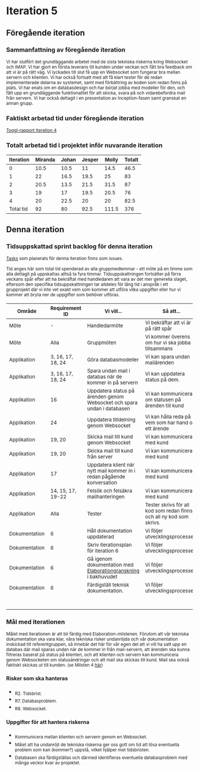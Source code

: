 # Iteration 5

## Föregående iteration

### Sammanfattning av föregående iteration
<sub>Vi har slutfört det grundläggande arbetet med de sista tekniska riskerna kring Websocket och IMAP. Vi har gjort en första leverans till kunden under veckan och fått bra feedback om att vi är på rätt väg. Vi lyckades till slut få upp en Websocket som fungerar bra mellan servern och klienten. Vi har också fortsatt med att få klart tester för de redan implementerade delarna av systemet, samt med förbättring av koden som redan finns på plats. Vi har enats om en databasdesign och har börjat jobba med modeller för den, och fått upp en grundläggande funktionalitet för att skicka, svara på och vidarebefordra mail från servern. Vi har också deltagit i en presentation av Inception-fasen samt granskat en annan grupp. </sub>

### Faktiskt arbetad tid under föregående iteration
<sub>[Toggl-rapport Iteration 4](reports/toggl_iteration_4.pdf)</sub>

### Totalt arbetad tid i projektet inför nuvarande iteration

|<sub>Iteration</sub>|<sub>Miranda</sub>|<sub>Johan</sub>|<sub>Jesper</sub>|<sub>Molly</sub>|<sub>Totalt</sub>|
|----|----|-----|------------|----------|----|
|<sub>0</sub>|<sub>10.5</sub>|<sub>10.5</sub>|<sub>11</sub>|<sub>14.5</sub>|<sub>46.5</sub>|
|<sub>1</sub>|<sub>22</sub>|<sub>16.5</sub>|<sub>19.5</sub>|<sub>25</sub>|<sub>83</sub>|
|<sub>2</sub>|<sub>20.5</sub>|<sub>13.5</sub>|<sub>21.5</sub>|<sub>31.5</sub>|<sub>87</sub>|
|<sub>3</sub>|<sub>19</sub>|<sub>17</sub>|<sub>19.5</sub>|<sub>20.5</sub>|<sub>76</sub>|
|<sub>4</sub>|<sub>20</sub>|<sub>22.5</sub>|<sub>20</sub>|<sub>20</sub>|<sub>82.5</sub>|
|<sub>Total tid</sub>|<sub>92</sub>|<sub>80</sub>|<sub>92.5</sub>|<sub>111.5</sub>|<sub>376</sub>|

## Denna iteration

### Tidsuppskattad sprint backlog för denna iteration
<sub>[Tasks](https://github.com/1dv611-futurum-project/futurum-project/issues?utf8=%E2%9C%93&q=is%3Aissue+label%3A%22Iteration+5%22+) som planerats för denna iteration finns som issues.</sub>

<sub>Tid anges här som total tid spenderad av alla gruppmedlemmar - ett möte på en timme som alla deltagit på uppskattas alltså ta fyra timmar. Tidsuppskattningen fortsätter på förra veckans spår efter att ha bekräftat med handledaren att vara av det mer generella slaget, eftersom den specifika tidsuppskattningen tar alldeles för lång tid i anspråk i ett grupprojekt där vi inte vet exakt vem som kommer att utföra vilka uppgifter eller hur vi kommer att bryta ner de uppgifter som behöver utföras.</sub>
 
|<sub>Område</sub>|<sub>Requirement ID</sub>|<sub>Vi vill...</sub>|<sub>Så att...</sub>|<sub>Noteringar</sub>|<sub>Appr. Tid(h)</sub>|<sub>Ansvarig</sub>|
|----|-----|------------|----------|-----|-----|-----|
|<sub>Möte</sub>|<sub>-</sub>|<sub>Handledarmöte</sub>|<sub>Vi bekräftar att vi är på rätt spår</sub>|<sub>-</sub>|<sub>4</sub>|<sub>Alla</sub>| 
|<sub>Möte</sub>|<sub>Alla</sub>|<sub>Gruppmöten</sub>|<sub>Vi kommer överens om hur vi ska jobba tillsammans</sub>|<sub>-</sub>|<sub>8</sub>|<sub>Alla</sub>| 
|<sub>Applikation</sub>|<sub>3, 16, 17, 18, 24</sub>|<sub>Göra databasmodeller</sub>|<sub>Vi kan spara undan mailärenden</sub>|<sub>-</sub>|<sub>3</sub>|<sub>Johan</sub>| 
|<sub>Applikation</sub>|<sub>3, 16, 17, 18, 24</sub>|<sub>Spara undan mail i databas när de kommer in på servern</sub>|<sub>Vi kan uppdatera status på dem.</sub>|<sub>-</sub>|<sub>4</sub>|<sub>Johan</sub>|
|<sub>Applikation</sub>|<sub>16</sub>|<sub>Uppdatera status på ärenden genom Websocket och spara undan i databasen</sub>|<sub>Vi kan kommunicera om statusen på ärenden till kund</sub>|<sub>-</sub>|<sub>3</sub>|<sub>Johan + Jesper</sub>|
|<sub>Applikation</sub>|<sub>24</sub>|<sub>Uppdatera tilldelning genom Websocket</sub>|<sub>Vi kan hålla reda på vem som har hand om ett ärende</sub>|<sub>-</sub>|<sub>3</sub>|<sub>Johan + Jesper</sub>|   
|<sub>Applikation</sub>|<sub>19, 20</sub>|<sub>Skicka mail till kund genom Websocket</sub>|<sub>Vi kan kommunicera med kund</sub>|<sub>-</sub>|<sub>3</sub>|<sub>Johan + Miranda</sub>|    
|<sub>Applikation</sub>|<sub>19, 20</sub>|<sub>Skicka mail till kund från server</sub>|<sub>Vi kan kommunicera med kund</sub>|<sub>-</sub>|<sub>5</sub>|<sub>Johan + Molly</sub>|    
|<sub>Applikation</sub>|<sub>17</sub>|<sub>Uppdatera klient när nytt mail kommer in i redan pågående konversation</sub>|<sub>Vi kan kommunicera med kund</sub>|<sub>-</sub>|<sub>10</sub>|<sub>Johan + Miranda  + Jesper</sub>|
|<sub>Applikation</sub>|<sub>14, 15, 17, 19-22</sub>|<sub>Felsök och felsäkra mailhanteringen</sub>|<sub>Vi kan kommunicera med kund</sub>|<sub>-</sub>|<sub>8</sub>|<sub>Molly</sub>|  
|<sub>Applikation</sub>|<sub>Alla</sub>|<sub>Tester</sub>|<sub>Tester skrivs för all kod som redan finns och all ny kod som skrivs.</sub>|<sub>-</sub>|<sub>12</sub>|<sub>Alla</sub>| 
|<sub>Dokumentation</sub>|<sub>6</sub>|<sub>Håll dokumentation uppdaterad</sub>|<sub>Vi följer utvecklingsprocessen</sub>|<sub>-</sub>|<sub>6</sub>|<sub>Alla</sub>| 
|<sub>Dokumentation</sub>|<sub>6</sub>|<sub>Skriv iterationsplan för iteration 6</sub>|<sub>Vi följer utvecklingsprocessen</sub>|<sub>-</sub>|<sub>1.5</sub>|<sub>Molly</sub>| 
|<sub>Dokumentation</sub>|<sub>6</sub>|<sub>Gå igenom dokumentation med [Elaborationgranskning](https://docs.google.com/document/d/1Y5wY5yaChtQz4VvmQoJ72TRmtN3wXmoDDyGGFxvdRys/edit) i bakhuvudet</sub>|<sub>Vi följer utvecklingsprocessen</sub>|<sub>-</sub>|<sub>6</sub>|<sub>Alla</sub>|
|<sub>Dokumentation</sub>|<sub>6</sub>|<sub>Färdigställ teknisk dokumentation.</sub>|<sub>Vi följer utvecklingsprocessen.</sub>|<sub>-</sub>|<sub>3</sub>|<sub>Johan</sub>|
| | | | |<sub>Total tid i iterationen:</sub>| 80.5| |

### Mål med iterationen
<sub>Målet med iterationen är att bli färdig med Elaboration-milstenen. Förutom att vår tekniska dokumentation ska vara klar, våra tekniska risker undanröjda och vår dokumentation inskickad till referentgruppen, så innebär det här för vår egen del att vi vill ha satt upp en databas där mail sparas undan när de kommer in från mail-servern, att ärenden ska kunna filtreras baserat på status på klienten, och att klienten och servern kan kommunicera genom Websocketen om statusändringar och att mail ska skickas till kund. Mail ska också faktiskt skickas ut till kunden. (se Milsten 4 [här](https://github.com/1dv611-futurum-project/futurum-project/wiki/Milstenar))</sub>

#### Risker som ska hanteras 
* <sub>R2. Tidsbrist.</sub>   
* <sub>R7. Databasproblem.</sub>       
* <sub>R8. Websocket.</sub>

#### Uppgifter för att hantera riskerna
* <sub>Kommunicera mellan klienten och servern genom en Websocket.</sub>
* <sub>Målet att ha undanröjt de tekniska riskerna ger oss gott om tid att lösa eventuella problem som kan (kommer?) uppstå, vilket hjälper mot tidsbristen.</sub>
* <sub>Databasen ska färdigställas och därmed identifieras eventuella databasproblem med många veckor kvar av projektet.</sub>